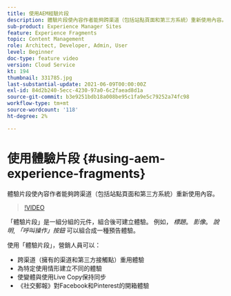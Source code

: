 ```yaml
---
title: 使用AEM經驗片段
description: 體驗片段使內容作者能夠跨渠道（包括站點頁面和第三方系統）重新使用內容。
sub-product: Experience Manager Sites
feature: Experience Fragments
topic: Content Management
role: Architect, Developer, Admin, User
level: Beginner
doc-type: feature video
version: Cloud Service
kt: 194
thumbnail: 331785.jpg
last-substantial-update: 2021-06-09T00:00:00Z
exl-id: 84d2b240-5ecc-4230-97a0-6c2faead8d1a
source-git-commit: b3e9251bdb18a008be95c1fa9e5c79252a74fc98
workflow-type: tm+mt
source-wordcount: '118'
ht-degree: 2%

---
```


# 使用體驗片段 {#using-aem-experience-fragments}

體驗片段使內容作者能夠跨渠道（包括站點頁面和第三方系統）重新使用內容。

>[!VIDEO](https://video.tv.adobe.com/v/331785?quality=12&learn=on)

「體驗片段」是一組分組的元件，組合後可建立體驗。 例如， *標題*。 *影像*。 *說明*, *「呼叫操作」按鈕* 可以組合成一種預告體驗。

使用「體驗片段」，營銷人員可以：

* 跨渠道（擁有的渠道和第三方接觸點）重用體驗
* 為特定使用情形建立不同的體驗
* 使變體與使用Live Copy保持同步
* 《社交郵報》對Facebook和Pinterest的開箱體驗
